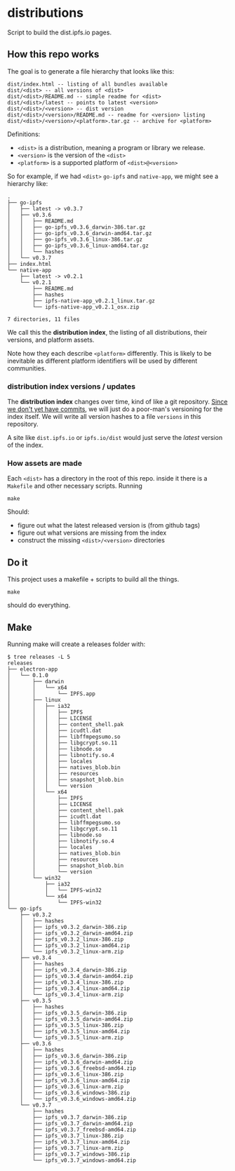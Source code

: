 # distributions

Script to build the dist.ipfs.io pages.

## How this repo works

The goal is to generate a file hierarchy that looks like this:

```
dist/index.html -- listing of all bundles available
dist/<dist> -- all versions of <dist>
dist/<dist>/README.md -- simple readme for <dist>
dist/<dist>/latest -- points to latest <version>
dist/<dist>/<version> -- dist version
dist/<dist>/<version>/README.md -- readme for <version> listing
dist/<dist>/<version>/<platform>.tar.gz -- archive for <platform>
```

Definitions:
- `<dist>` is a distribution, meaning a program or library we release.
- `<version>` is the version of the `<dist>`
- `<platform>` is a supported platform of `<dist>@<version>`

So for example, if we had `<dist>` `go-ipfs` and `native-app`, we might see a hierarchy like:

```
.
├── go-ipfs
│   ├── latest -> v0.3.7
│   ├── v0.3.6
│   │   ├── README.md
│   │   ├── go-ipfs_v0.3.6_darwin-386.tar.gz
│   │   ├── go-ipfs_v0.3.6_darwin-amd64.tar.gz
│   │   ├── go-ipfs_v0.3.6_linux-386.tar.gz
│   │   ├── go-ipfs_v0.3.6_linux-amd64.tar.gz
│   │   └── hashes
│   └── v0.3.7
├── index.html
└── native-app
    ├── latest -> v0.2.1
    └── v0.2.1
        ├── README.md
        ├── hashes
        ├── ipfs-native-app_v0.2.1_linux.tar.gz
        └── ipfs-native-app_v0.2.1_osx.zip

7 directories, 11 files
```

We call this the **distribution index**, the listing of all distributions, their versions, and platform assets.

Note how they each describe `<platform>` differently. This is likely to be inevitable as different platform identifiers will be used by different communities.

### distribution index versions / updates

The **distribution index** changes over time, kind of like a git repository. [Since we don't yet have commits](https://github.com/ipfs/notes/issues/23), we will just do a poor-man's versioning for the index itself. We will write all version hashes to a file `versions` in this repository.

A site like `dist.ipfs.io` or `ipfs.io/dist` would just serve the _latest_ version of the index.

### How assets are made

Each `<dist>` has a directory in the root of this repo. inside it there is a `Makefile` and other necessary scripts. Running

```
make
```

Should:
- figure out what the latest released version is (from github tags)
- figure out what versions are missing from the index
- construct the missing `<dist>/<version>` directories

## Do it

This project uses a makefile + scripts to build all the things.

```
make
```
should do everything.


## Make

Running make will create a releases folder with: 

```
$ tree releases -L 5
releases
├── electron-app
│   └── 0.1.0
│       ├── darwin
│       │   └── x64
│       │       └── IPFS.app
│       ├── linux
│       │   ├── ia32
│       │   │   ├── IPFS
│       │   │   ├── LICENSE
│       │   │   ├── content_shell.pak
│       │   │   ├── icudtl.dat
│       │   │   ├── libffmpegsumo.so
│       │   │   ├── libgcrypt.so.11
│       │   │   ├── libnode.so
│       │   │   ├── libnotify.so.4
│       │   │   ├── locales
│       │   │   ├── natives_blob.bin
│       │   │   ├── resources
│       │   │   ├── snapshot_blob.bin
│       │   │   └── version
│       │   └── x64
│       │       ├── IPFS
│       │       ├── LICENSE
│       │       ├── content_shell.pak
│       │       ├── icudtl.dat
│       │       ├── libffmpegsumo.so
│       │       ├── libgcrypt.so.11
│       │       ├── libnode.so
│       │       ├── libnotify.so.4
│       │       ├── locales
│       │       ├── natives_blob.bin
│       │       ├── resources
│       │       ├── snapshot_blob.bin
│       │       └── version
│       └── win32
│           ├── ia32
│           │   └── IPFS-win32
│           └── x64
│               └── IPFS-win32
└── go-ipfs
    ├── v0.3.2
    │   ├── hashes
    │   ├── ipfs_v0.3.2_darwin-386.zip
    │   ├── ipfs_v0.3.2_darwin-amd64.zip
    │   ├── ipfs_v0.3.2_linux-386.zip
    │   ├── ipfs_v0.3.2_linux-amd64.zip
    │   └── ipfs_v0.3.2_linux-arm.zip
    ├── v0.3.4
    │   ├── hashes
    │   ├── ipfs_v0.3.4_darwin-386.zip
    │   ├── ipfs_v0.3.4_darwin-amd64.zip
    │   ├── ipfs_v0.3.4_linux-386.zip
    │   ├── ipfs_v0.3.4_linux-amd64.zip
    │   └── ipfs_v0.3.4_linux-arm.zip
    ├── v0.3.5
    │   ├── hashes
    │   ├── ipfs_v0.3.5_darwin-386.zip
    │   ├── ipfs_v0.3.5_darwin-amd64.zip
    │   ├── ipfs_v0.3.5_linux-386.zip
    │   ├── ipfs_v0.3.5_linux-amd64.zip
    │   └── ipfs_v0.3.5_linux-arm.zip
    ├── v0.3.6
    │   ├── hashes
    │   ├── ipfs_v0.3.6_darwin-386.zip
    │   ├── ipfs_v0.3.6_darwin-amd64.zip
    │   ├── ipfs_v0.3.6_freebsd-amd64.zip
    │   ├── ipfs_v0.3.6_linux-386.zip
    │   ├── ipfs_v0.3.6_linux-amd64.zip
    │   ├── ipfs_v0.3.6_linux-arm.zip
    │   ├── ipfs_v0.3.6_windows-386.zip
    │   └── ipfs_v0.3.6_windows-amd64.zip
    └── v0.3.7
        ├── hashes
        ├── ipfs_v0.3.7_darwin-386.zip
        ├── ipfs_v0.3.7_darwin-amd64.zip
        ├── ipfs_v0.3.7_freebsd-amd64.zip
        ├── ipfs_v0.3.7_linux-386.zip
        ├── ipfs_v0.3.7_linux-amd64.zip
        ├── ipfs_v0.3.7_linux-arm.zip
        ├── ipfs_v0.3.7_windows-386.zip
        └── ipfs_v0.3.7_windows-amd64.zip
```

